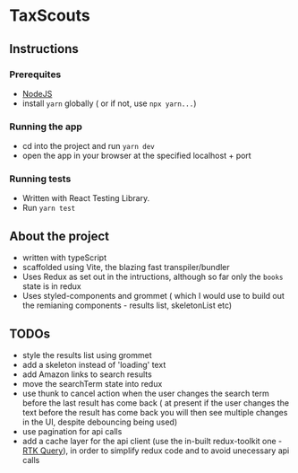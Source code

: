 # TaxScouts

## Instructions

### Prerequites
 - [NodeJS](https://nodejs.org/en)
 - install `yarn` globally ( or if not, use `npx yarn...`)

### Running the app
- cd into the project and run `yarn dev`
- open the app in your browser at the specified localhost + port

### Running tests
- Written with React Testing Library.
- Run `yarn test`

## About the project
- written with typeScript
- scaffolded using Vite, the blazing fast transpiler/bundler
- Uses Redux as set out in the intructions, although so far only the `books` state is in redux
- Uses styled-components and grommet ( which I would use to build out the remianing components - results list, skeletonList etc)

## TODOs
- style the results list using grommet
- add a skeleton instead of 'loading' text
- add Amazon links to search results
- move the searchTerm state into redux
- use thunk to cancel action when the user changes the search term before the last result has come back ( at present if the user changes the text before the result has come back you will then see multiple changes in the UI, despite debouncing being used)
- use pagination for api calls
- add a cache layer for the api client (use the in-built redux-toolkit one - [RTK Query](https://redux-toolkit.js.org/rtk-query/overview)), in order to simplify redux code and to avoid unecessary api calls
